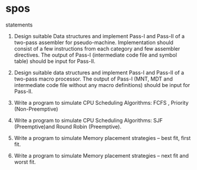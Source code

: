 # spos
statements


1.	Design suitable Data structures and implement Pass-I and Pass-II of a two-pass assembler for pseudo-machine. Implementation should consist of a few instructions from each category and few assembler directives. The output of Pass-I (intermediate code file and symbol table) should be input for Pass-II.

2.	Design suitable data structures and implement Pass-I and Pass-II of a two-pass macro processor. The output of Pass-I (MNT, MDT and intermediate code file without any macro definitions) should be input for Pass-II.

3.	Write a program to simulate CPU Scheduling Algorithms: FCFS , Priority (Non-Preemptive)

4.	Write a program to simulate CPU Scheduling Algorithms: SJF (Preemptive)and Round Robin (Preemptive).

5.	Write a program to simulate Memory placement strategies – best fit, first fit.

6.	Write a program to simulate Memory placement strategies – next fit and worst fit.

